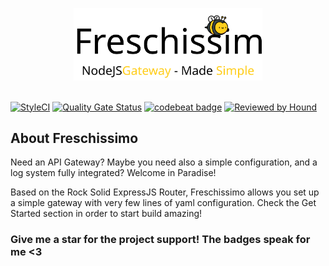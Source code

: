 <p align="center"><img src="_media/logo.svg" width="60%"><br/><br/></p>

[![StyleCI](https://github.styleci.io/repos/249683371/shield?branch=master)](https://github.styleci.io/repos/249683371)
[![Quality Gate Status](https://sonarcloud.io/api/project_badges/measure?project=itsrennyman_freschissimo&metric=alert_status)](https://sonarcloud.io/dashboard?id=itsrennyman_freschissimo)
[![codebeat badge](https://codebeat.co/badges/b1ee6796-128c-4e0d-870d-26ff38d612db)](https://codebeat.co/projects/github-com-itsrennyman-freschissimo-master)
[![Reviewed by Hound](https://img.shields.io/badge/Reviewed_by-Hound-8E64B0.svg)](https://houndci.com)

## About Freschissimo

Need an API Gateway? Maybe you need also a simple configuration, and a log system fully integrated? Welcome in Paradise!

Based on the Rock Solid ExpressJS Router, Freschissimo allows you set up a simple gateway with very few lines of yaml configuration. Check the Get Started section in order to start build amazing!

### Give me a star for the project support! The badges speak for me <3